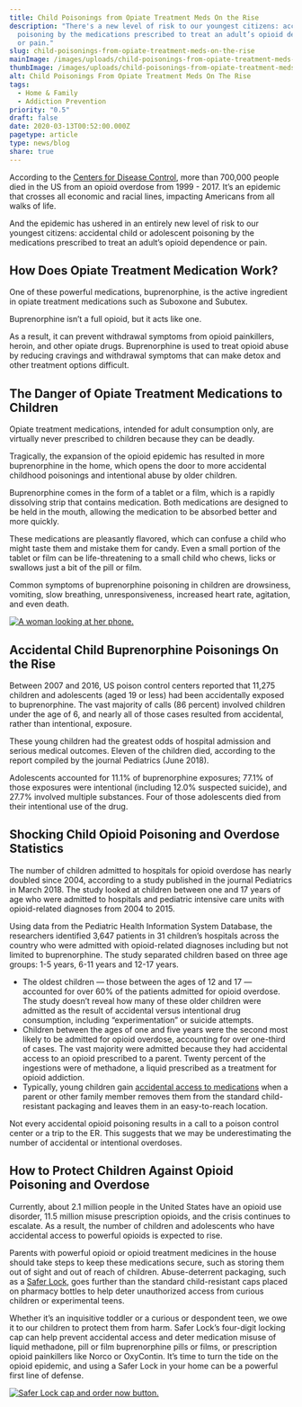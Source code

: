 ```yaml
---
title: Child Poisonings from Opiate Treatment Meds On the Rise
description: "There's a new level of risk to our youngest citizens: accidental
  poisoning by the medications prescribed to treat an adult’s opioid dependence
  or pain."
slug: child-poisonings-from-opiate-treatment-meds-on-the-rise
mainImage: /images/uploads/child-poisonings-from-opiate-treatment-meds-on-the-rise.jpg
thumbImage: /images/uploads/child-poisonings-from-opiate-treatment-meds-on-the-rise.jpg
alt: Child Poisonings From Opiate Treatment Meds On The Rise
tags:
  - Home & Family
  - Addiction Prevention
priority: "0.5"
draft: false
date: 2020-03-13T00:52:00.000Z
pagetype: article
type: news/blog
share: true
---
```

According to the [Centers for Disease Control](https://www.cdc.gov/drugoverdose/index.html), more than 700,000 people died in the US from an opioid overdose from 1999 - 2017. It’s an epidemic that crosses all economic and racial lines, impacting Americans from all walks of life.

And the epidemic has ushered in an entirely new level of risk to our youngest citizens: accidental child or adolescent poisoning by the medications prescribed to treat an adult’s opioid dependence or pain.

## How Does Opiate Treatment Medication Work?

One of these powerful medications, buprenorphine, is the active ingredient in opiate treatment medications such as Suboxone and Subutex.

Buprenorphine isn’t a full opioid, but it acts like one.

As a result, it can prevent withdrawal symptoms from opioid painkillers, heroin, and other opiate drugs. Buprenorphine is used to treat opioid abuse by reducing cravings and withdrawal symptoms that can make detox and other treatment options difficult.

## The Danger of Opiate Treatment Medications to Children

Opiate treatment medications, intended for adult consumption only, are virtually never prescribed to children because they can be deadly.

Tragically, the expansion of the opioid epidemic has resulted in more buprenorphine in the home, which opens the door to more accidental childhood poisonings and intentional abuse by older children.

Buprenorphine comes in the form of a tablet or a film, which is a rapidly dissolving strip that contains medication. Both medications are designed to be held in the mouth, allowing the medication to be absorbed better and more quickly.

These medications are pleasantly flavored, which can confuse a child who might taste them and mistake them for candy. Even a small portion of the tablet or film can be life-threatening to a small child who chews, licks or swallows just a bit of the pill or film.

Common symptoms of buprenorphine poisoning in children are drowsiness, vomiting, slow breathing, unresponsiveness, increased heart rate, agitation, and even death.

[![A woman looking at her phone.](/images/uploads/rxguardian-well-rx-graphic.jpg "Save up to 80 percent on prescription drugs.")](https://www.wellrx.com/rx-discount-card/enroll/?invitecode=SaferLock%20&utm_source=SaferLock%20&utm_medium=affiliate&utm_campaign=%3cblogs%3E "WellRx Link")

## Accidental Child Buprenorphine Poisonings On the Rise

Between 2007 and 2016, US poison control centers reported that 11,275 children and adolescents (aged 19 or less) had been accidentally exposed to buprenorphine. The vast majority of calls (86 percent) involved children under the age of 6, and nearly all of those cases resulted from accidental, rather than intentional, exposure.

These young children had the greatest odds of hospital admission and serious medical outcomes. Eleven of the children died, according to the report compiled by the journal Pediatrics (June 2018).

Adolescents accounted for 11.1% of buprenorphine exposures; 77.1% of those exposures were intentional (including 12.0% suspected suicide), and 27.7% involved multiple substances. Four of those adolescents died from their intentional use of the drug.

## Shocking Child Opioid Poisoning and Overdose Statistics

The number of children admitted to hospitals for opioid overdose has nearly doubled since 2004, according to a study published in the journal Pediatrics in March 2018. The study looked at children between one and 17 years of age who were admitted to hospitals and pediatric intensive care units with opioid-related diagnoses from 2004 to 2015.

Using data from the Pediatric Health Information System Database, the researchers identified 3,647 patients in 31 children’s hospitals across the country who were admitted with opioid-related diagnoses including but not limited to buprenorphine. The study separated children based on three age groups: 1-5 years, 6-11 years and 12-17 years.

* The oldest children — those between the ages of 12 and 17 — accounted for over 60% of the patients admitted for opioid overdose. The study doesn’t reveal how many of these older children were admitted as the result of accidental versus intentional drug consumption, including “experimentation” or suicide attempts.
* Children between the ages of one and five years were the second most likely to be admitted for opioid overdose, accounting for over one-third of cases. The vast majority were admitted because they had accidental access to an opioid prescribed to a parent. Twenty percent of the ingestions were of methadone, a liquid prescribed as a treatment for opioid addiction.
* Typically, young children gain [accidental access to medications](/news/blog/perils-child-poisonings-power-prevention/) when a parent or other family member removes them from the standard child-resistant packaging and leaves them in an easy-to-reach location.

Not every accidental opioid poisoning results in a call to a poison control center or a trip to the ER. This suggests that we may be underestimating the number of accidental or intentional overdoses.

## How to Protect Children Against Opioid Poisoning and Overdose

Currently, about 2.1 million people in the United States have an opioid use disorder, 11.5 million misuse prescription opioids, and the crisis continues to escalate. As a result, the number of children and adolescents who have accidental access to powerful opioids is expected to rise.

Parents with powerful opioid or opioid treatment medicines in the house should take steps to keep these medications secure, such as storing them out of sight and out of reach of children. Abuse-deterrent packaging, such as a [Safer Lock](https://shop.rxguardian.com/products/safer-lock), goes further than the standard child-resistant caps placed on pharmacy bottles to help deter unauthorized access from curious children or experimental teens.

Whether it’s an inquisitive toddler or a curious or despondent teen, we owe it to our children to protect them from harm. Safer Lock’s four-digit locking cap can help prevent accidental access and deter medication misuse of liquid methadone, pill or film buprenorphine pills or films, or prescription opioid painkillers like Norco or OxyContin. It’s time to turn the tide on the opioid epidemic, and using a Safer Lock in your home can be a powerful first line of defense.

[![Safer Lock cap and order now button.](/images/uploads/safer-cta.png "Better safe than sorry. Lock up your meds.")](https://shop.rxguardian.com/products/safer-lock "Safer Lock Product Link")